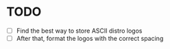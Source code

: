 # TODO

- [ ] Find the best way to store ASCII distro logos
- [ ] After that, format the logos with the correct spacing
